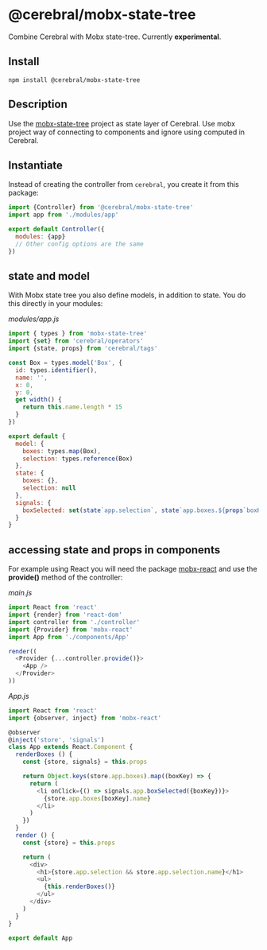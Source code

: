 # @cerebral/mobx-state-tree

Combine Cerebral with Mobx state-tree. Currently **experimental**.

## Install

`npm install @cerebral/mobx-state-tree`

## Description
Use the [mobx-state-tree](https://github.com/mobxjs/mobx-state-tree) project as state layer of Cerebral. Use mobx project way of connecting to components and ignore using computed in Cerebral.


## Instantiate

Instead of creating the controller from `cerebral`, you create it from this package:

```js
import {Controller} from '@cerebral/mobx-state-tree'
import app from './modules/app'

export default Controller({
  modules: {app}
  // Other config options are the same
})
```

## state and model

With Mobx state tree you also define models, in addition to state. You do this directly in your modules:

*modules/app.js*
```js
import { types } from 'mobx-state-tree'
import {set} from 'cerebral/operators'
import {state, props} from 'cerebral/tags'

const Box = types.model('Box', {
  id: types.identifier(),
  name: '',
  x: 0,
  y: 0,
  get width() {
    return this.name.length * 15
  }
})

export default {
  model: {
    boxes: types.map(Box),
    selection: types.reference(Box)    
  },
  state: {
    boxes: {},
    selection: null
  },
  signals: {
    boxSelected: set(state`app.selection`, state`app.boxes.${props`boxKey`}`)
  }
}
```

## accessing state and props in components

For example using React you will need the package [mobx-react]() and use the **provide()** method of the controller:

*main.js*
```js
import React from 'react'
import {render} from 'react-dom'
import controller from './controller'
import {Provider} from 'mobx-react'
import App from './components/App'

render((
  <Provider {...controller.provide()}>
    <App />
  </Provider>
))
```

*App.js*
```js
import React from 'react'
import {observer, inject} from 'mobx-react'

@observer
@inject('store', 'signals')
class App extends React.Component {
  renderBoxes () {
    const {store, signals} = this.props

    return Object.keys(store.app.boxes).map((boxKey) => {
      return (
        <li onClick={() => signals.app.boxSelected({boxKey})}>
          {store.app.boxes[boxKey].name}
        </li>
      )
    })
  }
  render () {
    const {store} = this.props

    return (
      <div>
        <h1>{store.app.selection && store.app.selection.name}</h1>
        <ul>
          {this.renderBoxes()}
        </ul>
      </div>
    )
  }
}

export default App
```
